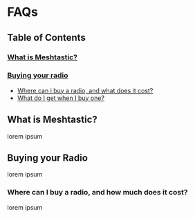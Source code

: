 # FAQs

## Table of Contents

### [What is Meshtastic?](#introduction)

### [Buying your radio](#buying)
- [Where can i buy a radio, and what does it cost?](#buying-where)
- [What do I get when I buy one?](#buying-what)

<a name="introduction"></a>
## What is Meshtastic?

lorem ipsum

<a name="buying"/></a>
## Buying your Radio

lorem ipsum

<a name="buying-where"></a>
### Where can I buy a radio, and how much does it cost?

lorem ipsum

